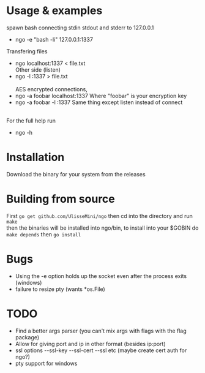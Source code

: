 # Usage & examples
spawn bash connecting stdin stdout and stderr to 127.0.0.1
* ngo -e "bash -li" 127.0.0.1:1337

Transfering files
* ngo localhost:1337 < file.txt
<br>Other side (listen)
* ngo -l :1337 > file.txt
<br><br>
AES encrypted connections,
* ngo -a foobar localhost:1337
Where "foobar" is your encryption key<br>
* ngo -a foobar -l :1337
Same thing except listen instead of connect<br><br>

For the full help run
* ngo -h

# Installation
Download the binary for your system from the releases

# Building from source
First `go get github.com/UlisseMini/ngo` then cd into the directory and run `make`
<br>then the binaries will be installed into ngo/bin, to install into your $GOBIN do `make depends` then `go install`

# Bugs
* Using the -e option holds up the socket even after the process exits (windows)
* failure to resize pty (wants \*os.File)

# TODO
* Find a better args parser (you can't mix args with flags with the flag package)
* Allow for giving port and ip in other format (besides ip:port)
* ssl options --ssl-key --ssl-cert --ssl etc (maybe create cert auth for ngo?)
* pty support for windows

